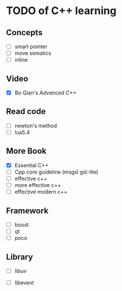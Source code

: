# TODO of C++ learning

## Concepts
- [ ] smart pointer
- [ ] move sematics
- [ ] inline

## Video
- [x] Bo Qian's _Advanced C++_

## Read code
- [ ] newton's method
- [ ] lua5.4

## More Book
- [x] Essential C++
- [ ] Cpp core guideline (msgsl gsl-lite)
- [ ] effective c++
- [ ] more effective c++
- [ ] effective modern c++

## Framework
- [ ] boost
- [ ] qt
- [ ] poco

## Library
- [ ] libuv
- [ ] libevent

